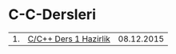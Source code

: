 # C-C-Dersleri

<table>
  <tr>
    <td>1.</td>
    <td><a href="https://github.com/aofluoglu/C-C-Dersleri/blob/master/Ders%201%20Haz%C4%B1rl%C4%B1k.md"> C/C++ Ders 1 Hazirlik </a></td>
    <td> 08.12.2015 </td>
  <tr>
</table>

